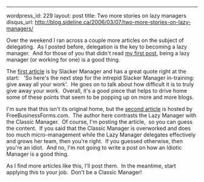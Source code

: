 --- 
wordpress_id: 229
layout: post
title: Two more stories on lazy managers
disqus_url: http://blog.sideline.ca/2006/03/07/two-more-stories-on-lazy-managers/

<p>Over the weekend I ran across a couple more articles on the subject of delegating.  As I posted before, delegation is the key to becoming a lazy manager.  And for those of you that didn't read <a href="http://www.sideline.ca/2006/03/02/sure-youre-lazy-and-dumb-but-what-about-incompetent-and-forgetful">my first post</a>, being a lazy manager (or working for one) is a good thing.</p>
<p>The <a href="http://slackermanager.com/2005/04/give_it_away.html">first article</a> is by Slacker Manager and has a great quote right at the start:   'So here's the next step for the intrepid Slacker Manager in-training: give away all your work'.  He goes on to talk about how difficult it is to truly give away your work.  Overall, it's a good piece that helps to drive home some of these points that seem to be popping up on more and more blogs.</p>
<p>I'm sure that this isn't its original home, but the <a href="http://www.freebusinessforms.com/reports/35.html">second article</a> is hosted by FreeBusinessForms.com.  The author here contrasts the Lazy Manager with the Classic Manager.  Of course, I'm posting the article,  so you can guess the content.  If you said that the Classic Manager is overworked and does too much micro-management while the Lazy Manager delegates effectively and grows her team, then you're right.  If you guessed otherwise, then you're an idiot.  And no, I'm not going to write a post on how an Idiotic Manager is a good thing.</p>
<p>As I find more articles like this, I'll post them.  In the meantime, start applying this to your job.  Don't be a Classic Manager!  </p>
